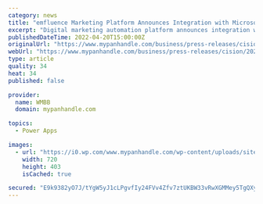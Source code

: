 ```yaml
---
category: news
title: "emfluence Marketing Platform Announces Integration with Microsoft Power Apps"
excerpt: "Digital marketing automation platform announces integration with Microsoft Power Apps, providing powerful marketing automation capabilities to Power Apps. KANSAS CITY, Mo., April 20, 2022 /PRNewswire/ -- emfluence,"
publishedDateTime: 2022-04-20T15:00:00Z
originalUrl: "https://www.mypanhandle.com/business/press-releases/cision/20220420CG28201/emfluence-marketing-platform-announces-integration-with-microsoft-power-apps/"
webUrl: "https://www.mypanhandle.com/business/press-releases/cision/20220420CG28201/emfluence-marketing-platform-announces-integration-with-microsoft-power-apps/"
type: article
quality: 34
heat: 34
published: false

provider:
  name: WMBB
  domain: mypanhandle.com

topics:
  - Power Apps

images:
  - url: "https://i0.wp.com/www.mypanhandle.com/wp-content/uploads/sites/88/2022/03/277765694_337213291775148_317299295493524723_n-1-e1648733217146.jpg?w=2000&#038;ssl=1"
    width: 720
    height: 403
    isCached: true

secured: "E9k9382yO7J/tYgW5yJ1cLPgvfIy24FVv4Zfv7ztUKBW33vRwXGMMey5TgQXyY/78X7YMG15E+0rccu1xAwA9Uxd4XWP/uajEMvlub1DzjV5RzecepzJ2q1BnW3qef1gPCehyIH6fDoCOX1dAxHQoteXnqz1EPRAOfJNdewYtpAAKKr351CKAtReXWv9tRm8STx41f8b5HfdoPpDOspiYijLC+kXZacRAWa9KNbw3BnE+/cy+h/oPwGQbbA6hma2bF/fzxgJXKVV5nLOTZ2lk1cGkD3rCLtOSvhSc8qEzGvovcnWCWP2ANJC/I5BW6nXNF8ihBeyZI/cyoanKPGz9zs4/R6XPvV/EXgB0hisHHw=;Ls/gPYISSdAf6+VVIPyeNA=="
---
```


